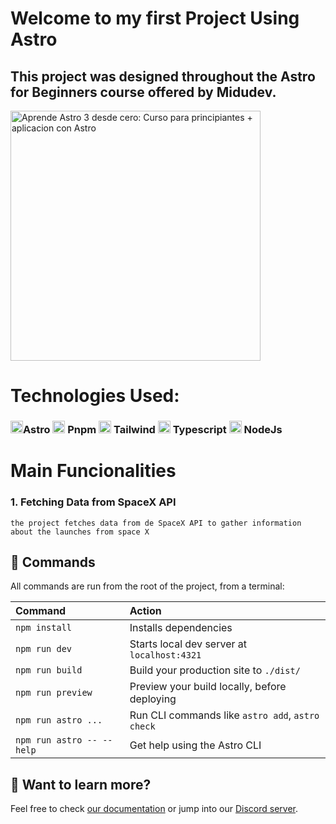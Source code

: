 # Welcome to my first Project Using Astro
## This project was designed throughout the Astro for Beginners course offered by Midudev.

<p align="left">
  <a href="https://www.youtube.com/watch?v=RB5tR_nqUEw">
    <img src="https://i.ytimg.com/vi/RB5tR_nqUEw/maxresdefault.jpg" alt="Aprende Astro 3 desde cero: Curso para principiantes + aplicacion con Astro" width="400"/>
  </a>
</p>



# Technologies Used:
###  <img src="https://www.svgrepo.com/show/373446/astro.svg" width="20" height="20">Astro  <img src="https://www.svgrepo.com/show/373778/light-pnpm.svg" width="20" height="20"> Pnpm  <img src="https://www.svgrepo.com/show/374118/tailwind.svg" width="20" height="20">  Tailwind <img src="https://www.svgrepo.com/show/439022/typescript.svg" width="20" height="20"> Typescript <img src="https://www.svgrepo.com/show/439238/nodejs.svg" width="20" height="20"> NodeJs


# Main Funcionalities
### 1. Fetching Data from SpaceX API


```text
the project fetches data from de SpaceX API to gather information about the launches from space X
```

## 🧞 Commands

All commands are run from the root of the project, from a terminal:

| Command                   | Action                                           |
| :------------------------ | :----------------------------------------------- |
| `npm install`             | Installs dependencies                            |
| `npm run dev`             | Starts local dev server at `localhost:4321`      |
| `npm run build`           | Build your production site to `./dist/`          |
| `npm run preview`         | Preview your build locally, before deploying     |
| `npm run astro ...`       | Run CLI commands like `astro add`, `astro check` |
| `npm run astro -- --help` | Get help using the Astro CLI                     |

## 👀 Want to learn more?

Feel free to check [our documentation](https://docs.astro.build) or jump into our [Discord server](https://astro.build/chat).
